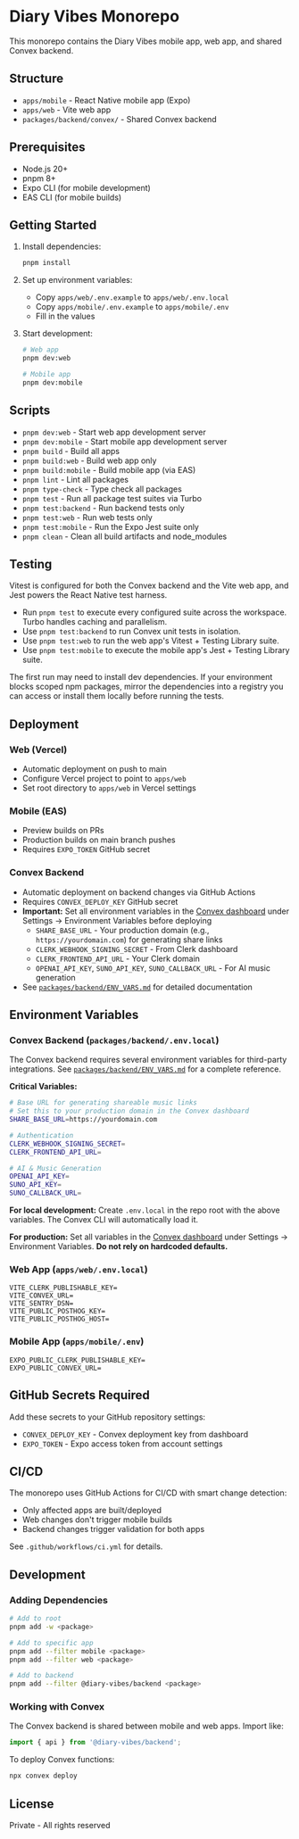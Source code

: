 # Diary Vibes Monorepo

This monorepo contains the Diary Vibes mobile app, web app, and shared Convex backend.

## Structure

- `apps/mobile` - React Native mobile app (Expo)
- `apps/web` - Vite web app
- `packages/backend/convex/` - Shared Convex backend

## Prerequisites

- Node.js 20+
- pnpm 8+
- Expo CLI (for mobile development)
- EAS CLI (for mobile builds)

## Getting Started

1. Install dependencies:
   ```bash
   pnpm install
   ```

2. Set up environment variables:
   - Copy `apps/web/.env.example` to `apps/web/.env.local`
   - Copy `apps/mobile/.env.example` to `apps/mobile/.env`
   - Fill in the values

3. Start development:
   ```bash
   # Web app
   pnpm dev:web
   
   # Mobile app
   pnpm dev:mobile
   ```

## Scripts

- `pnpm dev:web` - Start web app development server
- `pnpm dev:mobile` - Start mobile app development server
- `pnpm build` - Build all apps
- `pnpm build:web` - Build web app only
- `pnpm build:mobile` - Build mobile app (via EAS)
- `pnpm lint` - Lint all packages
- `pnpm type-check` - Type check all packages
- `pnpm test` - Run all package test suites via Turbo
- `pnpm test:backend` - Run backend tests only
- `pnpm test:web` - Run web tests only
- `pnpm test:mobile` - Run the Expo Jest suite only
- `pnpm clean` - Clean all build artifacts and node_modules

## Testing

Vitest is configured for both the Convex backend and the Vite web app, and
Jest powers the React Native test harness.

- Run `pnpm test` to execute every configured suite across the workspace. Turbo
  handles caching and parallelism.
- Use `pnpm test:backend` to run Convex unit tests in isolation.
- Use `pnpm test:web` to run the web app's Vitest + Testing Library suite.
- Use `pnpm test:mobile` to execute the mobile app's Jest + Testing Library
  suite.

The first run may need to install dev dependencies. If your environment blocks
scoped npm packages, mirror the dependencies into a registry you can access or
install them locally before running the tests.

## Deployment

### Web (Vercel)
- Automatic deployment on push to main
- Configure Vercel project to point to `apps/web`
- Set root directory to `apps/web` in Vercel settings

### Mobile (EAS)
- Preview builds on PRs
- Production builds on main branch pushes
- Requires `EXPO_TOKEN` GitHub secret

### Convex Backend
- Automatic deployment on backend changes via GitHub Actions
- Requires `CONVEX_DEPLOY_KEY` GitHub secret
- **Important:** Set all environment variables in the [Convex dashboard](https://dashboard.convex.dev) under Settings → Environment Variables before deploying
  - `SHARE_BASE_URL` - Your production domain (e.g., `https://yourdomain.com`) for generating share links
  - `CLERK_WEBHOOK_SIGNING_SECRET` - From Clerk dashboard
  - `CLERK_FRONTEND_API_URL` - Your Clerk domain
  - `OPENAI_API_KEY`, `SUNO_API_KEY`, `SUNO_CALLBACK_URL` - For AI music generation
- See [`packages/backend/ENV_VARS.md`](packages/backend/docs/ENV_VARS.md) for detailed documentation

## Environment Variables

### Convex Backend (`packages/backend/.env.local`)

The Convex backend requires several environment variables for third-party integrations. See [`packages/backend/ENV_VARS.md`](packages/backend/docs/ENV_VARS.md) for a complete reference.

**Critical Variables:**
```bash
# Base URL for generating shareable music links
# Set this to your production domain in the Convex dashboard
SHARE_BASE_URL=https://yourdomain.com

# Authentication
CLERK_WEBHOOK_SIGNING_SECRET=
CLERK_FRONTEND_API_URL=

# AI & Music Generation
OPENAI_API_KEY=
SUNO_API_KEY=
SUNO_CALLBACK_URL=
```

**For local development:** Create `.env.local` in the repo root with the above variables. The Convex CLI will automatically load it.

**For production:** Set all variables in the [Convex dashboard](https://dashboard.convex.dev) under Settings → Environment Variables. **Do not rely on hardcoded defaults.**

### Web App (`apps/web/.env.local`)
```
VITE_CLERK_PUBLISHABLE_KEY=
VITE_CONVEX_URL=
VITE_SENTRY_DSN=
VITE_PUBLIC_POSTHOG_KEY=
VITE_PUBLIC_POSTHOG_HOST=
```

### Mobile App (`apps/mobile/.env`)
```
EXPO_PUBLIC_CLERK_PUBLISHABLE_KEY=
EXPO_PUBLIC_CONVEX_URL=
```

## GitHub Secrets Required

Add these secrets to your GitHub repository settings:
- `CONVEX_DEPLOY_KEY` - Convex deployment key from dashboard
- `EXPO_TOKEN` - Expo access token from account settings

## CI/CD

The monorepo uses GitHub Actions for CI/CD with smart change detection:
- Only affected apps are built/deployed
- Web changes don't trigger mobile builds
- Backend changes trigger validation for both apps

See `.github/workflows/ci.yml` for details.

## Development

### Adding Dependencies

```bash
# Add to root
pnpm add -w <package>

# Add to specific app
pnpm add --filter mobile <package>
pnpm add --filter web <package>

# Add to backend
pnpm add --filter @diary-vibes/backend <package>
```

### Working with Convex

The Convex backend is shared between mobile and web apps. Import like:
```typescript
import { api } from '@diary-vibes/backend';
```

To deploy Convex functions:
```bash
npx convex deploy
```

## License

Private - All rights reserved
